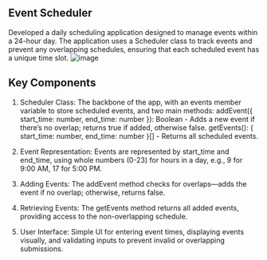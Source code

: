 ## Event Scheduler

Developed a daily scheduling application designed to manage events within a 24-hour day. The application uses a Scheduler class to track events and prevent any overlapping schedules, ensuring that each scheduled event has a unique time slot.
![image](https://github.com/user-attachments/assets/9b47e126-d7a5-4397-9c6d-75d19f274a08)


## Key Components

1. Scheduler Class: The backbone of the app, with an events member variable to store scheduled events, and two main methods:
addEvent({ start_time: number, end_time: number }): Boolean - Adds a new event if there’s no overlap; returns true if added, otherwise false.
getEvents(): { start_time: number, end_time: number }[] - Returns all scheduled events.

2. Event Representation: Events are represented by start_time and end_time, using whole numbers (0-23) for hours in a day, e.g., 9 for 9:00 AM, 17 for 5:00 PM.

3. Adding Events: The addEvent method checks for overlaps—adds the event if no overlap; otherwise, returns false.

4. Retrieving Events: The getEvents method returns all added events, providing access to the non-overlapping schedule.

5. User Interface: Simple UI for entering event times, displaying events visually, and validating inputs to prevent invalid or overlapping submissions.
